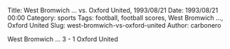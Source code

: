 Title: West Bromwich … vs. Oxford United, 1993/08/21
Date: 1993/08/21 00:00
Category: sports
Tags: football, football scores, West Bromwich …, Oxford United
Slug: west-bromwich-vs-oxford-united
Author: carbonero


West Bromwich … 3 - 1 Oxford United
